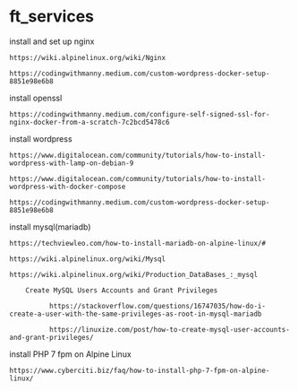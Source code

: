 # ft_services

install and set up nginx

    https://wiki.alpinelinux.org/wiki/Nginx

    https://codingwithmanny.medium.com/custom-wordpress-docker-setup-8851e98e6b8

install openssl

    https://codingwithmanny.medium.com/configure-self-signed-ssl-for-nginx-docker-from-a-scratch-7c2bcd5478c6

install wordpress

    https://www.digitalocean.com/community/tutorials/how-to-install-wordpress-with-lamp-on-debian-9

    https://www.digitalocean.com/community/tutorials/how-to-install-wordpress-with-docker-compose
    
    https://codingwithmanny.medium.com/custom-wordpress-docker-setup-8851e98e6b8

install mysql(mariadb)

    https://techviewleo.com/how-to-install-mariadb-on-alpine-linux/#

    https://wiki.alpinelinux.org/wiki/Mysql

    https://wiki.alpinelinux.org/wiki/Production_DataBases_:_mysql

        Create MySQL Users Accounts and Grant Privileges
    
              https://stackoverflow.com/questions/16747035/how-do-i-create-a-user-with-the-same-privileges-as-root-in-mysql-mariadb

              https://linuxize.com/post/how-to-create-mysql-user-accounts-and-grant-privileges/
              
install PHP 7 fpm on Alpine Linux
    
    https://www.cyberciti.biz/faq/how-to-install-php-7-fpm-on-alpine-linux/
